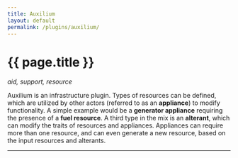 ```yaml
---
title: Auxilium
layout: default
permalink: /plugins/auxilium/
---
```


<h1 class="fa-h1 auxilium">{{ page.title }}</h1>

_aid, support, resource_

Auxilium is an infrastructure plugin. Types of resources can be defined, which are utilized by other actors (referred to as an **appliance**) to modify functionality. A simple example would be a **generator appliance** requiring the presence of a **fuel resource**. A third type in the mix is an **alterant**, which can modify the traits of resources and appliances. Appliances can require more than one resource, and can even generate a new resource, based on the input resources and alterants.

-----
